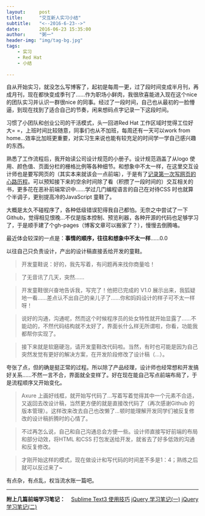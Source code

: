 ```yaml
---
layout:     post
title:      "交互新人实习小结"
subtitle:   "<--2016-6-23-->"
date:       2016-06-23 15:35:00
author:     "粥一"
header-img: "img/tag-bg.jpg"
tags:
    - 实习
    - Red Hat
    - 小结
    
---
```

自从开始实习，就没怎么写博客了，起初是每周一更，过了段时间变成半月刊，再成月刊，现在都快变成季刊了……作为职场小鲜肉，我很欣喜能进入现在这个nice 的团队实习并认识一群很nice 的同事。经过了一段时间，自己也从最初的一脸懵逼，到现在找到了适合自己的节奏，闲来想码点字记录一下这段时间。

习惯了小团队和创业公司的干活模式，头一回进Red Hat 工作区域时觉得工位好大= =，上班时间比较随意，同事们也从不加班，每周还有一天可以work from home…效率比加班更重要，对实习生来说也能有较充足的时间学一学自己感兴趣的东西。

熟悉了工作流程后，我开始读公司设计规范的小册子。设计规范涵盖了从logo 使用、颜色值、页面分栏的栅格比例等各种细节。和想象中不太一样，在这里交互设计师也是要写网页的（其实本来就该会一点前端），于是有了[记录第一次写网页的心路历程](http://www.jianshu.com/p/52f0a27a3f83)。可以预知接下来的空余时间除了看（积攒了一段时间的）交互相关的书，更多花在恶补前端常识中……学过几门编程语言的自己在对待CSS 时也就算个半调子，更别提高冷的JavaScript 童鞋了。

大概是太久不碰程序了，各种低级错误犯得我自己都怕。无奈之中尝试了一下Github，觉得相见恨晚…不仅是版本控制、预览利器，各种开源的代码也足够学习了，于是顺手建了个gh-pages（博客文章可以搬家了？），慢慢去倒腾咯。

最近体会较深的一点是：**事情的顺序，往往和想象中不太一样**……0.0

以往自己只负责设计，产出的设计稿直接丢给开发的童鞋。
>开发童鞋说：好的，我先写着，有问题再来找你商量哈！

>了无音讯了几天，突然……

>开发童鞋很兴奋地告诉我，写完了！他把已完成的 V1.0 展示出来，我狐疑地一看……差点认不出自己的亲儿子了……你和妈妈设计的样子可不太一样呀！

>说好的沟通，沟通呢，然而这个时候程序员的处女特性就开始显露了……不能动的，不然代码结构就不太好了，界面长什么样无所谓啦，你看，功能我都帮你实现了。

>接下来就是软磨硬泡，请开发童鞋改代码啦。当然，有时也可能是因为自己突然发觉有更好的解决方案，在开发阶段修改了设计稿（…）。

夸张了点，但的确是挺正常的过程。所以除了产品经理，设计师也经常想和开发搞好关系……不然一言不合，界面就全变样了。好在现在能自己写点前端布局了，于是流程顺序又开始变化。

>Axure 上画好线框，就开始写代码了…写着写着觉得其中一个元素不合适，又返回去改设计稿，当然更方便的就是直接改代码了（再次感谢Github 的版本管理）。这样改来改去自己也改懒了…顿时能理解开发同学们被反复修改的设计稿折腾时的心情了。

>不过再怎么说，自己和自己沟通总会方便一些。设计师直接写好前端的布局和部分动效，将HTML 和CSS 打包发送给开发，就省去了好多低效的沟通和反复修改。

>才刚开始这样的模式，现在做设计和写代码的时间差不多是1：4；熟练之后就可以反过来了~




有点杂，有点乱，权当流水账一篇吧。

---
**附上几篇前端学习笔记：**
  
[Sublime Text3 使用技巧](http://www.jianshu.com/p/da45654eab6c)
[jQuery 学习笔记(一)](http://www.jianshu.com/p/9691b5327491)
[jQuery 学习笔记(二)](http://www.jianshu.com/p/6cf8c273317d)